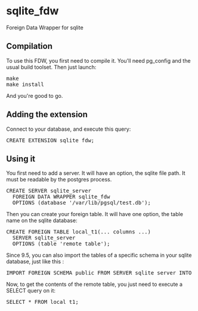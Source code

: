 sqlite_fdw
==========

Foreign Data Wrapper for sqlite

Compilation
-----------

To use this FDW, you first need to compile it. You'll need pg_config and the usual build toolset. Then just launch:

<pre>
make
make install
</pre>

And you're good to go.

Adding the extension
--------------------

Connect to your database, and execute this query:

<pre>
CREATE EXTENSION sqlite_fdw;
</pre>

Using it
--------

You first need to add a server. It will have an option, the sqlite file path. It must be readable by the postgres process.

<pre>
CREATE SERVER sqlite_server
  FOREIGN DATA WRAPPER sqlite_fdw
  OPTIONS (database '/var/lib/pgsql/test.db');
</pre>

Then you can create your foreign table. It will have one option, the table name on the sqlite database:

<pre>
CREATE FOREIGN TABLE local_t1(... columns ...)
  SERVER sqlite_server
  OPTIONS (table 'remote_table');
</pre>

Since 9.5, you can also import the tables of a specific schema in your sqlite
database, just like this :

<pre>
IMPORT FOREIGN SCHEMA public FROM SERVER sqlite_server INTO public;
</pre>

Now, to get the contents of the remote table, you just need to execute a SELECT query on it:

<pre>
SELECT * FROM local_t1;
</pre>
